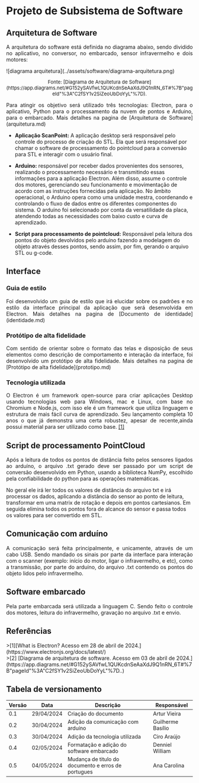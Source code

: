 # Projeto de Subsistema de Software

## Arquitetura de Software
<p style="text-align: justify;">
A arquitetura do software está definida no diagrama abaixo, sendo dividido no aplicativo, no conversor, no embarcado, sensor infravermelho e dois motores:
</p>
![diagrama arquitetura](../assets/software/diagrama-arquitetura.png)
<font size="2"><p style="text-align: center">Fonte: [Diagrama de Arquitetura de Software](https://app.diagrams.net/#G152ySAVfwL1QUKcdnSeAaXdJ9Q1nRN_6T#%7B"pageId"%3A"C2fSY1v2SiZeoUbDoYyL"%7D).</p></font>

<p style="text-align: justify;">
Para atingir os objetivo será utilizado três tecnologias: Electron, para o aplicativo, Python para o processamento da nuvem de pontos e Arduino, para o embarcado.
Mais detalhes na pagina de [Arquitetura de Software](arquitetura.md)
</p>

* **Aplicação ScanPoint:** A aplicação desktop será responsável pelo controle do processo de criação do STL. Ela que será responsável por chamar o software de processamento do pointcloud para a conversão para STL e interagir com o usuário final.

* **Arduino:** responsável por receber dados provenientes dos sensores, realizando o processamento necessário e transmitindo essas informações para a aplicação Electron. Além disso, assume o controle dos motores, gerenciando seu funcionamento e movimentação de acordo com as instruções fornecidas pela aplicação. No âmbito operacional, o Arduino opera como uma unidade mestra, coordenando e controlando o fluxo de dados entre os diferentes componentes do sistema. O arduíno foi selecionado por conta da versatilidade da placa, atendendo todas as necessidades com baixo custo e curva de aprendizado.

* **Script para processamento de pointcloud:** Responsável pela leitura dos pontos do objeto devolvidos pelo arduíno fazendo a modelagem do objeto através desses pontos, sendo assim, por fim, gerando o arquivo STL ou g-code.

## Interface

### Guia de estilo
<p style="text-align: justify;">
Foi desenvolvido um guia de estilo que irá elucidar sobre os padrões e no estilo da interface principal da aplicação que será desenvolvida em Electron.
Mais detalhes na pagina de [Documento de identidade](identidade.md)
</p>

### Protótipo de alta fidelidade
<p style="text-align: justify;">
Com sentido de orientar sobre o formato das telas e disposição de seus elementos como descrição de comportamento e interação da interface, foi desenvolvido um protótipo de alta fidelidade.
Mais detalhes na pagina de [Protótipo de alta fidelidade](prototipo.md)
</p>

### Tecnologia utilizada
<p style="text-align: justify;">
O Electron é um framework open-source para criar aplicações Desktop usando tecnologias web para Windows, mac e Linux, com base no Chromium e Node.js, com isso ele é um framework que utiliza linguagem e estrutura de mais fácil curva de aprendizado. Seu lançamento completa 10 anos o que já demonstra uma certa robustez, apesar de recente,ainda possui material para ser utilizado como base. <a href="#ref1">[1]</a>
</p>

## Script de processamento PointCloud
<p style="text-align: justify;">
Após a leitura de todos os pontos de distância feito pelos sensores ligados ao arduíno, o arquivo .txt gerado deve ser passado por um script de conversão desenvolvido em Python, usando a biblioteca NumPy, escolhido pela confiabilidade do python para as operações matemáticas.

No geral ele irá ler todos os valores de distância do arquivo txt e irá processar os dados, aplicando a distância do sensor ao ponto de leitura, transformar em uma matrix de rotação e depois em pontos cartesianos. Em seguida elimina todos os pontos fora de alcance do sensor e passa todos os valores para ser convertido em STL.
</p>

## Comunicação com arduíno
<p style="text-align: justify;">
A comunicação será feita principalmente, e unicamente, através de um cabo USB. Sendo mandado os sinais por parte da interface para interação com o scanner (exemplo: início do motor, ligar o infravermelho, e etc), como a transmissão, por parte do arduíno, do arquivo .txt contendo os pontos do objeto lidos pelo infravermelho.
</p>

## Software embarcado
<p style="text-align: justify;">
Pela parte embarcada será utilizada a linguagem C. Sendo feito o controle dos motores, leitura do infravermelho, gravação no arquivo .txt e envio.
</p>

## Referências
<div id="ref1"/>
>[1][What is Electron? Acesso em 28 de abril de 2024.](https://www.electronjs.org/docs/latest/)

<div id="ref2"/>
>[2] [Diagrama de arquitetura de software. Acesso em 03 de abril de 2024.](https://app.diagrams.net/#G152ySAVfwL1QUKcdnSeAaXdJ9Q1nRN_6T#%7B"pageId"%3A"C2fSY1v2SiZeoUbDoYyL"%7D..)

## Tabela de versionamento

| Versão| Data | Descrição | Responsável|
|-------|------|-----------|------------|
| 0.1 | 29/04/2024 | Criação do documento | Artur Vieira |
| 0.2 | 30/04/2024 | Adição da comunicação com arduíno | Guilherme Basílio |
| 0.3 | 30/04/2024 | Adição da tecnologia utilizada | Ciro Araújo |
| 0.4 | 02/05/2024 | Formatação e adição do software embarcado | Denniel William |
| 0.5 | 04/05/2024 | Mudança de titulo do documento e erros de portugues | Ana Carolina |
